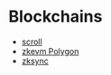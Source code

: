 # Blockchains

- [scroll](./scroll/README.md)
- [zkevm Polygon](./zk-evm-polygon/zk-evm-polygon.md)
- [zksync](./zksync/README.md)
